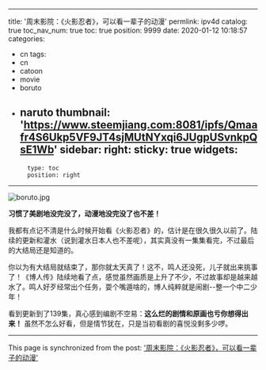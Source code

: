 
---
title: '周末影院：《火影忍者》，可以看一辈子的动漫'
permlink: ipv4d
catalog: true
toc_nav_num: true
toc: true
position: 9999
date: 2020-01-12 10:18:57
categories:
- cn
tags:
- cn
- catoon
- movie
- boruto
- naruto
thumbnail: 'https://www.steemjiang.com:8081/ipfs/Qmaafr4S6Ukp5VF9JT4sjMUtNYxqi6JUgpUSvnkpQsE1Wb'
sidebar:
    right:
        sticky: true
widgets:
    -
        type: toc
        position: right
---


![boruto.jpg](https://www.steemjiang.com:8081/ipfs/Qmaafr4S6Ukp5VF9JT4sjMUtNYxqi6JUgpUSvnkpQsE1Wb)

**习惯了美剧地没完没了，动漫地没完没了也不差！**

我都有点记不清是什么时候开始看《火影忍者》的，估计是在很久很久以前了。陆续的更新和灌水（说到灌水日本人也不差呢），其实真没有一集集看完，不过最后的大结局还是知道的。

你以为有大结局就结束了，那你就太天真了！这不，鸣人还没死，儿子就出来挑事了！《博人传》陆续地看了点，感觉虽然画质是上升了不少，不过故事却是越来越水了。鸣人好歹经常出个任务，耍个嘴遁啥的，博人纯粹就是闹剧--整一个中二少年！

看到更新到了139集，真心感到编剧不空易：**这么烂的剧情和原画也亏你想得出来！** 虽然不怎么好看，但是情节犹在，只是当初看剧的喜悦没剩多少啰。

- - -

This page is synchronized from the post: ['周末影院：《火影忍者》，可以看一辈子的动漫'](https://steemit.com/@lemooljiang/ipv4d)
